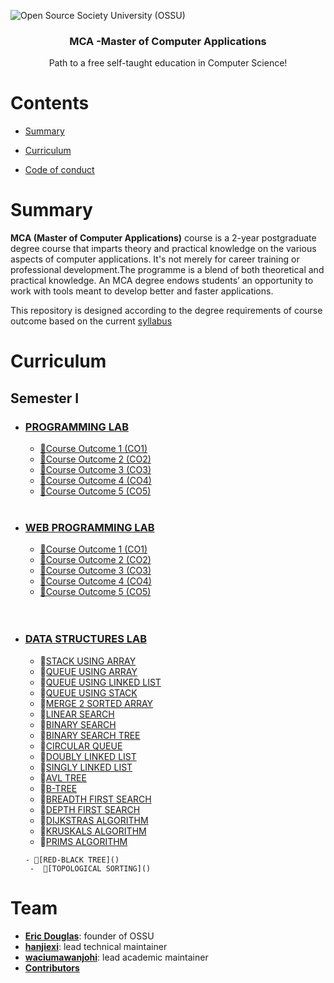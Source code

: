 ![Open Source Society University (OSSU)](http://i.imgur.com/kYYCXtC.png)

<h3 align="center">MCA -Master of Computer Applications</h3>
<p align="center">
  Path to a free self-taught education in Computer Science!
</p>

[comment]: <> (<p align="center">)

[comment]: <> (  <a href="https://github.com/sindresorhus/awesome">)

[comment]: <> (    <img alt="Awesome" src="https://cdn.rawgit.com/sindresorhus/awesome/d7305f38d29fed78fa85652e3a63e154dd8e8829/media/badge.svg">)

[comment]: <> (  </a>)

[comment]: <> (  <a href="https://github.com/ossu/computer-science">)

[comment]: <> (	<img alt="Open Source Society University - Computer Science" src="https://img.shields.io/badge/OSSU-computer--science-blue.svg">)

[comment]: <> (  </a>)

[comment]: <> (</p>)

# Contents

- [Summary](#summary)
  
- [Curriculum](#curriculum)
- [Code of conduct](#code-of-conduct)

[comment]: <> (- [Team]&#40;#team&#41;)

# Summary

**MCA (Master of Computer Applications)** course is a 2-year postgraduate degree course that imparts theory and practical knowledge on the various aspects of computer applications.
It's not merely for career training or professional development.The programme is a blend of both theoretical and practical knowledge. An MCA degree endows students’ an opportunity  to work with tools meant to develop better and faster applications.

This repository is designed according to the degree requirements of course outcome based on the current [syllabus](https://ktu.edu.in/data/MCA%20Syllabus.pdf?=%2F69D4Vd8gyGohwbqoUR7sBbX3rx6gbEmpqryih5MsV8p29xDmNpHmcTCkf0ZIyjZ)

[comment]: <> (**[How to contribute]&#40;CONTRIBUTING.md&#41;**)

[comment]: <> (**[Getting help]&#40;HELP.md&#41;** &#40;Details about our FAQ and chatroom&#41;)

[comment]: <> (# Community)

[comment]: <> (- We have a Telegram Community ! [![telegram badge]&#40;https://img.shields.io/badge/KTU-MCA-30302f?style=flat&logo=telegram&#41;]&#40;https://t.me/ktustudentsmca&#41;)

[comment]: <> (- You can also interact through GitHub issues.)


# Curriculum

## Semester I
  - ### [PROGRAMMING LAB](https://github.com/j3rry01v/MCA/tree/main/Semester-01/Python-Programming-Lab)
    - [📁Course Outcome 1 (CO1)](https://github.com/j3rry01v/MCA/blob/main/Program_List/Sem01/Python/co1-python.md)
    - [📁Course Outcome 2 (CO2)](https://github.com/j3rry01v/MCA/blob/main/Program_List/Sem01/Python/co2-python.md)
    - [📁Course Outcome 3 (CO3)](https://github.com/j3rry01v/MCA/blob/main/Program_List/Sem01/Python/co3-python.md)
    - [📁Course Outcome 4 (CO4)](https://github.com/j3rry01v/MCA/blob/main/Program_List/Sem01/Python/co4-python.md)
    - [📁Course Outcome 5 (CO5)](https://github.com/j3rry01v/MCA/blob/main/Program_List/Sem01/Python/co5-python.md)
      <br>
      <br>

   - ### [WEB PROGRAMMING LAB](https://github.com/j3rry01v/MCA/tree/main/Semester-01/Web-Programming-Lab)
     - [📁Course Outcome 1 (CO1)]()
     - [📁Course Outcome 2 (CO2)]()
     - [📁Course Outcome 3 (CO3)]()
     - [📁Course Outcome 4 (CO4)]()
     - [📁Course Outcome 5 (CO5)]()
      <br>
      <br>
       
  - ### [DATA STRUCTURES LAB ](#introduction-to-programming)
     - 📁[STACK USING ARRAY]()
     - 📁[QUEUE USING ARRAY]()
     - 📁[QUEUE USING LINKED LIST]()
     - 📁[QUEUE USING STACK]()
     - 📁[MERGE 2 SORTED ARRAY]()
     - 📁[LINEAR SEARCH]()
     - 📁[BINARY SEARCH]()
     - 📁[BINARY SEARCH TREE]()
     - 📁[CIRCULAR QUEUE]()
     - 📁[DOUBLY LINKED LIST]()
     - 📁[SINGLY LINKED LIST]()
      - 📁[AVL TREE]()
      - 📁[B-TREE]()
       - 📁[BREADTH FIRST SEARCH]()
      -  📁[DEPTH FIRST SEARCH]()
      -  📁[DIJKSTRAS ALGORITHM]()
      -  📁[KRUSKALS ALGORITHM]()
       - 📁[PRIMS ALGORITHM]()
         
        - 📁[RED-BLACK TREE]()
         -  📁[TOPOLOGICAL SORTING]()


  
# Team

* **[Eric Douglas](https://github.com/ericdouglas)**: founder of OSSU
* **[hanjiexi](https://github.com/hanjiexi)**: lead technical maintainer
* **[waciumawanjohi](https://github.com/waciumawanjohi)**: lead academic maintainer
* **[Contributors](https://github.com/ossu/computer-science/graphs/contributors)**

